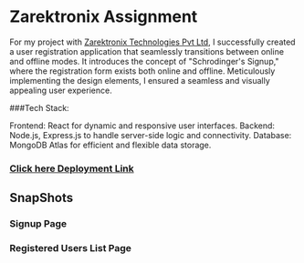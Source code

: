 # Zarektronix Assignment
For my project with [Zarektronix Technologies Pvt Ltd](https://www.zarektronix.com/), I successfully created a user registration application that seamlessly transitions between online and offline modes. It introduces the concept of "Schrodinger's Signup," where the registration form exists both online and offline. Meticulously implementing the design elements, I ensured a seamless and visually appealing user experience. 

###Tech Stack:

Frontend: React for dynamic and responsive user interfaces.
Backend: Node.js, Express.js to handle server-side logic and connectivity.
Database: MongoDB Atlas for efficient and flexible data storage.

### [Click here Deployment Link](https://animated-unicorn-aad401.netlify.app/)

## SnapShots

### Signup Page


### Registered Users List Page
